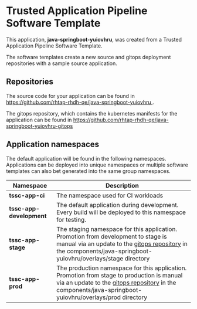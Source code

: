 # Trusted Application Pipeline Software Template

This application, **java-springboot-yuiovhru**, was created from a Trusted Application Pipeline Software Template.

The software templates create a new source and gitops deployment repositories with a sample source application. 

## Repositories

The source code for your application can be found in [https://github.com/rhtap-rhdh-qe/java-springboot-yuiovhru ](https://github.com/rhtap-rhdh-qe/java-springboot-yuiovhru ).
 
The gitops repository, which contains the kubernetes manifests for the application can be found in 
[https://github.com/rhtap-rhdh-qe/java-springboot-yuiovhru-gitops ](https://github.com/rhtap-rhdh-qe/java-springboot-yuiovhru-gitops ) 

## Application namespaces 

The default application will be found in the following namespaces. Applications can be deployed into unique namespaces or multiple software templates can also bet generated into the same group namespaces.  

|  Namespace   |  Description   |  
| -------- | -------- |
| **tssc-app-ci** | The namespace used for CI workloads |
| **tssc-app-development** | The default application during development. Every build will be deployed to this namespace for testing. |
| **tssc-app-stage** | The staging namespace for this application. Promotion from development to stage is manual via an update to the [gitops repository](https://github.com/rhtap-rhdh-qe/java-springboot-yuiovhru-gitops ) in the components/java-springboot-yuiovhru/overlays/stage directory |
| **tssc-app-prod** | The production namespace for this application. Promotion from stage to production is manual via an update to the [gitops repository](https://github.com/rhtap-rhdh-qe/java-springboot-yuiovhru-gitops ) in the components/java-springboot-yuiovhru/overlays/prod directory |